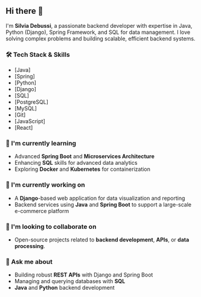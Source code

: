 ## Hi there 👋

I'm **Silvia Debussi**, a passionate backend developer with expertise in Java, Python (Django), Spring Framework, and SQL for data management. I love solving complex problems and building scalable, efficient backend systems.

### 🛠️ Tech Stack & Skills
- [Java]
- [Spring]
- [Python]
- [Django]
- [SQL]
- [PostgreSQL]
- [MySQL]
- [Git]
- [JavaScript]
- [React]
### 🌱 I'm currently learning
- Advanced **Spring Boot** and **Microservices Architecture**
- Enhancing **SQL** skills for advanced data analytics
- Exploring **Docker** and **Kubernetes** for containerization

### 🔭 I'm currently working on
- A **Django**-based web application for data visualization and reporting
- Backend services using **Java** and **Spring Boot** to support a large-scale e-commerce platform

### 👯 I'm looking to collaborate on
- Open-source projects related to **backend development**, **APIs**, or **data processing**.

### 💬 Ask me about
- Building robust **REST APIs** with Django and Spring Boot
- Managing and querying databases with **SQL**
- **Java** and **Python** backend development
